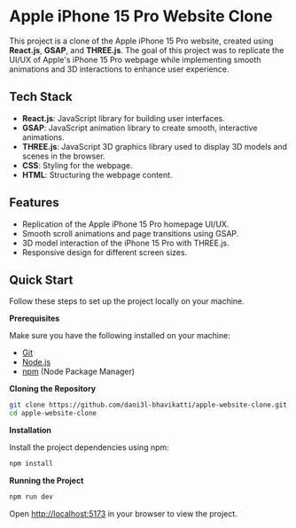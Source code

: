 # Apple iPhone 15 Pro Website Clone

This project is a clone of the Apple iPhone 15 Pro website, created using **React.js**, **GSAP**, and **THREE.js**. The goal of this project was to replicate the UI/UX of Apple's iPhone 15 Pro webpage while implementing smooth animations and 3D interactions to enhance user experience.

## Tech Stack

- **React.js**: JavaScript library for building user interfaces.
- **GSAP**: JavaScript animation library to create smooth, interactive animations.
- **THREE.js**: JavaScript 3D graphics library used to display 3D models and scenes in the browser.
- **CSS**: Styling for the webpage.
- **HTML**: Structuring the webpage content.

## Features

- Replication of the Apple iPhone 15 Pro homepage UI/UX.
- Smooth scroll animations and page transitions using GSAP.
- 3D model interaction of the iPhone 15 Pro with THREE.js.
- Responsive design for different screen sizes.

## <a name="quick-start">Quick Start</a>

Follow these steps to set up the project locally on your machine.

**Prerequisites**

Make sure you have the following installed on your machine:

- [Git](https://git-scm.com/)
- [Node.js](https://nodejs.org/en)
- [npm](https://www.npmjs.com/) (Node Package Manager)

**Cloning the Repository**

```bash
git clone https://github.com/dani3l-bhavikatti/apple-website-clone.git
cd apple-website-clone
```

**Installation**

Install the project dependencies using npm:

```bash
npm install
```

**Running the Project**

```bash
npm run dev
```

Open [http://localhost:5173](http://localhost:5173) in your browser to view the project.